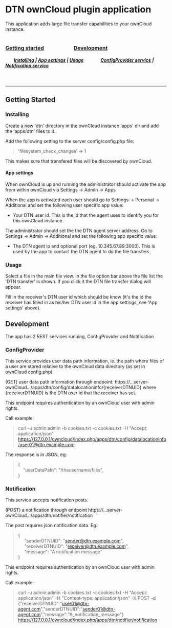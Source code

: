 # DTN ownCloud plugin application

This application adds large file transfer capabilities to your ownCloud instance.
<br>
<br>

### [Getting started](#getting-started)&nbsp;&nbsp;&nbsp;&nbsp;&nbsp;&nbsp;&nbsp;&nbsp;&nbsp;&nbsp;&nbsp;&nbsp;&nbsp;&nbsp;&nbsp;&nbsp;&nbsp;&nbsp;&nbsp;&nbsp;&nbsp;&nbsp;&nbsp;&nbsp;[Development](#development)
##### &nbsp;&nbsp;&nbsp;&nbsp;&nbsp;&nbsp;&nbsp;&nbsp;[Installing](#installing) | [App settings](#app-settings) | [Usage](#usage)&nbsp;&nbsp;&nbsp;&nbsp;&nbsp;&nbsp;&nbsp;&nbsp;&nbsp;&nbsp;&nbsp;&nbsp;&nbsp;&nbsp;&nbsp;&nbsp;[ConfigProvider service](#configprovider) | [Notification service](#notification)
<br>
<hr>

## <span id="getting-started">Getting Started</span>

### <span id="installing">Installing</span>
Create a new 'dtn' directory in the ownCloud instance 'apps' dir and add the 'apps/dtn' files to it.

Add the following setting to the server config/config.php file: 
> 'filesystem_check_changes' => 1

This makes sure that transfered files will be discovered by ownCloud.

#### <span id="app-settings">App settings</span>
When ownCloud is up and running the administrator should activate the app from within ownCloud via Settings -> Admin -> Apps

When the app is activated each user should go to Settings -> Personal -> Additional and set the following user specific app value:
* Your DTN user id. This is the id that the agent uses to identify you for this ownCloud instance.

The administrator should set the the DTN agent server address. Go to Settings -> Admin -> Additional and set the following app specific value:
* The DTN agent ip and optional port (eg. 10.345.67.89:3000). This is used by the app to contact the DTN agent to do the file transfers.

### <span id="usage">Usage</span>
Select a file in the main file view. In the file option bar above the file list the 'DTN transfer' is shown. If you click it the DTN file transfer dialog will appear.

Fill in the receiver's DTN user id which should be know (it's the id the receiver has filled in as his/her DTN user id in the app settings, see 'App settings' above).

## <span id="development">Development</span>

The app has 2 REST services running, ConfigProvider and Notification

### <span id="configprovider">ConfigProvider</span>
This service provides user data path information, ie. the path where files of a user are stored relative to the ownCloud data directory (as set in ownCloud config.php).

(GET) user data path information through endpoint: https://...server-ownCloud.../apps/dtn/config/datalocationinfo/{receiverDTNUID} where {receiverDTNUID} is the DTN user id that the receiver has set.

This endpoint requires authentication by an ownCloud user with admin rights.

Call example:
>curl -u admin:admin -b cookies.txt -c cookies.txt -H "Accept: application/json" https://127.0.0.1/owncloud/index.php/apps/dtn/config/datalocationinfo/user01@dtn.example.com

The response is in JSON, eg: 
>{  
>&nbsp;&nbsp;&nbsp;&nbsp;"userDataPath": "\/theusername\/files",  
>}


### <span id="notification">Notification</span>
This service accepts notification posts.

(POST) a notification through endpoint https://...server-ownCloud.../apps/dtn/notifier/notification

The post requires json notification data. Eg.:
>{  
>&nbsp;&nbsp;&nbsp;&nbsp;&nbsp;"senderDTNUID": "sender@dtn.example.com",  
>&nbsp;&nbsp;&nbsp;&nbsp;&nbsp;"receiverDTNUID": "receiver@dtn.example.com",  
>&nbsp;&nbsp;&nbsp;&nbsp;&nbsp;"message": "A notification message"  
>}  

This endpoint requires authentication by an ownCloud user with admin rights.

Call example:
>curl -u admin:admin -b cookies.txt -c cookies.txt -H "Accept: application/json" -H "Content-type: application/json" -X POST -d {\"receiverDTNUID\":\"user01@dtn-agent.com\",\"senderDTNUID\":\"sender01@dtn-agent.com\",\"message\":\"A_notification_message\"} https://127.0.0.1/owncloud/index.php/apps/dtn/notifier/notification